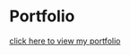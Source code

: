 # Portfolio
[click here to view my portfolio](https://portfolio-aadeshshettys-projects.vercel.app/home)
